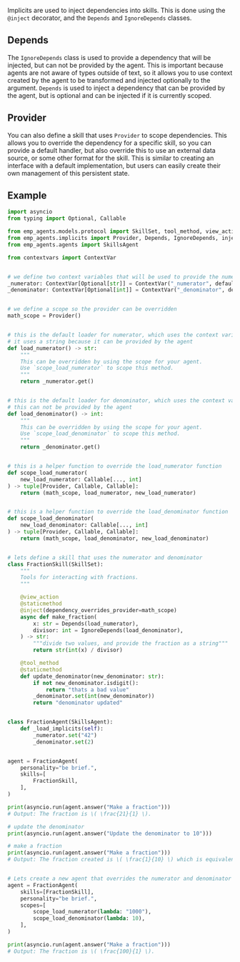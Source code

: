 Implicits are used to inject dependencies into skills.  This is done using the `@inject` decorator, and the `Depends` and `IgnoreDepends` classes.

## Depends

The `IgnoreDepends` class is used to provide a dependency that will be injected, but can not be provided by the agent.  This is important because agents are not aware of types outside of text, so it allows you to use context created by the agent to be transformed and injected optionally to the argument.  `Depends` is used to inject a dependency that can be provided by the agent,
but is optional and can be injected if it is currently scoped.

## Provider

You can also define a skill that uses `Provider` to scope dependencies.  This allows you to override the dependency for a specific skill, so you can provide a default handler, but also override this to use an external data source, or some other format for the skill.  This is similar to creating an interface with a default implementation, but users can easily create their own management of this persistent state.


## Example

```python
import asyncio
from typing import Optional, Callable

from emp_agents.models.protocol import SkillSet, tool_method, view_action
from emp_agents.implicits import Provider, Depends, IgnoreDepends, inject
from emp_agents.agents import SkillsAgent

from contextvars import ContextVar


# we define two context variables that will be used to provide the numerator and denominator
_numerator: ContextVar[Optional[str]] = ContextVar("_numerator", default=None)
_denominator: ContextVar[Optional[int]] = ContextVar("_denominator", default=None)


# we define a scope so the provider can be overridden
math_scope = Provider()


# this is the default loader for numerator, which uses the context variable
# it uses a string because it can be provided by the agent
def load_numerator() -> str:
    """
    This can be overridden by using the scope for your agent.
    Use `scope_load_numerator` to scope this method.
    """
    return _numerator.get()


# this is the default loader for denominator, which uses the context variable and provides an integer
# this can not be provided by the agent
def load_denominator() -> int:
    """
    This can be overridden by using the scope for your agent.
    Use `scope_load_denominator` to scope this method.
    """
    return _denominator.get()


# this is a helper function to override the load_numerator function
def scope_load_numerator(
    new_load_numerator: Callable[..., int]
) -> tuple[Provider, Callable, Callable]:
    return (math_scope, load_numerator, new_load_numerator)


# this is a helper function to override the load_denominator function
def scope_load_denominator(
    new_load_denominator: Callable[..., int]
) -> tuple[Provider, Callable, Callable]:
    return (math_scope, load_denominator, new_load_denominator)


# lets define a skill that uses the numerator and denominator
class FractionSkill(SkillSet):
    """
    Tools for interacting with fractions.
    """

    @view_action
    @staticmethod
    @inject(dependency_overrides_provider=math_scope)
    async def make_fraction(
        x: str = Depends(load_numerator),
        divisor: int = IgnoreDepends(load_denominator),
    ) -> str:
        """divide two values, and provide the fraction as a string"""
        return str(int(x) / divisor)

    @tool_method
    @staticmethod
    def update_denominator(new_denominator: str):
        if not new_denominator.isdigit():
            return "thats a bad value"
        _denominator.set(int(new_denominator))
        return "denominator updated"


class FractionAgent(SkillsAgent):
    def _load_implicits(self):
        _numerator.set("42")
        _denominator.set(2)


agent = FractionAgent(
    personality="be brief.",
    skills=[
        FractionSkill,
    ],
)

print(asyncio.run(agent.answer("Make a fraction")))
# Output: The fraction is \( \frac{21}{1} \).

# update the denominator
print(asyncio.run(agent.answer("Update the denominator to 10")))

# make a fraction
print(asyncio.run(agent.answer("Make a fraction")))
# Output: The fraction created is \( \frac{1}{10} \) which is equivalent to 0.1. If you need a different numerator, let me know!


# Lets create a new agent that overrides the numerator and denominator functions
agent = FractionAgent(
    skills=[FractionSkill],
    personality="be brief.",
    scopes=[
        scope_load_numerator(lambda: "1000"),
        scope_load_denominator(lambda: 10),
    ],
)

print(asyncio.run(agent.answer("Make a fraction")))
# Output: The fraction is \( \frac{100}{1} \).
```
